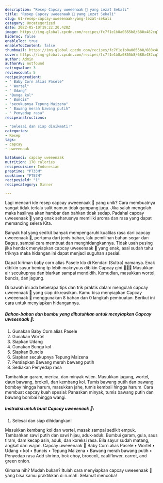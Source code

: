```yaml
---
description: "Resep Capcay uweeenaak 🫠 yang Lezat Sekali"
title: "Resep Capcay uweeenaak 🫠 yang Lezat Sekali"
slug: 61-resep-capcay-uweeenaak-yang-lezat-sekali
category: Uncategorized
date: 2022-05-10T19:22:20.428Z
image: https://img-global.cpcdn.com/recipes/fc7f1e1b0a0855b8/680x482cq70/capcay-uweeenaak-foto-resep-utama.jpg
hideToc: false
enableToc: true
enableTocContent: false
thumbnail: https://img-global.cpcdn.com/recipes/fc7f1e1b0a0855b8/680x482cq70/capcay-uweeenaak-foto-resep-utama.jpg
cover: https://img-global.cpcdn.com/recipes/fc7f1e1b0a0855b8/680x482cq70/capcay-uweeenaak-foto-resep-utama.jpg
author: Admin
authorAv: notfound
ratingvalue: 3
reviewcount: 5
recipeingredient:
- " Baby Corn alias Pasele"
- " Wortel"
- " Udang"
- "Bunga kol"
- " Buncis"
- "secukupnya Tepung Maizena"
- " Bawang merah bawang putih"
- " Penyedap rasa"
recipeinstructions:

- "Selesai dan siap dinikmati!"
categories:
- Resep
tags:
- capcay
- uweeenaak

katakunci: capcay uweeenaak 
nutrition: 170 calories
recipecuisine: Indonesian
preptime: "PT33M"
cooktime: "PT57M"
recipeyield: "1"
recipecategory: Dinner

---
```





Lagi mencari ide resep capcay uweeenaak 🫠 yang unik? Cara membuatnya sangat tidak terlalu sulit namun tidak gampang juga. Jika salah mengolah maka hasilnya akan hambar dan bahkan tidak sedap. Padahal capcay uweeenaak 🫠 yang enak seharusnya memiliki aroma dan rasa yang dapat memancing selera Kita.





Banyak hal yang sedikit banyak mempengaruhi kualitas rasa dari capcay uweeenaak 🫠, pertama dari jenis bahan, lalu pemilihan bahan segar dan Bagus, sampai cara membuat dan menghidangkannya. Tidak usah pusing jika hendak menyiapkan capcay uweeenaak 🫠 yang enak,      asal sudah tahu triknya maka hidangan ini dapat menjadi suguhan spesial.














Dapat kiriman baby corn alias Pasele klo di Kendari (Sultra) namanya. Enak dibikin sayur bening tp lebih maknyuus dibikin Capcay gini 🤤🫠🫠 Masukkan air secukupnya dan biarkan sampai mendidih. Kemudian, masukkan wortel, buncis, dan jagung.






Di bawah ini ada beberapa tips dan trik praktis dalam mengolah capcay uweeenaak 🫠 yang siap dikreasikan. Kamu bisa menyiapkan Capcay uweeenaak 🫠 menggunakan 8 bahan dan 0 langkah pembuatan. Berikut ini cara untuk menyiapkan hidangannya.

<!--inarticleads1-->

##### Bahan-bahan dan bumbu yang dibutuhkan untuk menyiapkan Capcay uweeenaak 🫠:

1. Gunakan  Baby Corn alias Pasele
1. Gunakan  Wortel
1. Siapkan  Udang
1. Gunakan Bunga kol
1. Siapkan  Buncis
1. Siapkan secukupnya Tepung Maizena
1. Persiapkan  Bawang merah bawang putih
1. Sediakan  Penyedap rasa


Tambahkan garam, merica, dan minyak wijen. Masukkan jagung, wortel, daun bawang, brokoli, dan kembang kol. Tumis bawang putih dan bawang bombay hingga harum, masukkan jahe, tumis kembali hingga harum. Cara membuat capcay kuah spesial: Panaskan minyak, tumis bawang putih dan bawang bombai hingga wangi. 

<!--inarticleads2-->

##### Instruksi untuk buat Capcay uweeenaak 🫠:


1. Selesai dan siap dihidangkan!

Masukkan kembang kol dan wortel, masak sampai sedikit empuk. Tambahkan sawi putih dan sawi hijau, aduk-aduk. Bumbui garam, gula, saus tiram, dam kecap asin, aduk, dan koreksi rasa. Bila sayur sudah matang, angkat dari wajan. Capcay uweeenaak 🫠 Baby Corn alias Pasele • Wortel • Udang • kol • Buncis • Tepung Maizena • Bawang merah bawang putih • Penyedap rasa Add shrimp, bok choy, broccoli, cauliflower, carrot, and green onion. 

Gimana nih? Mudah bukan? Itulah cara menyiapkan capcay uweeenaak 🫠 yang bisa kamu praktikkan di rumah. Selamat mencoba!
